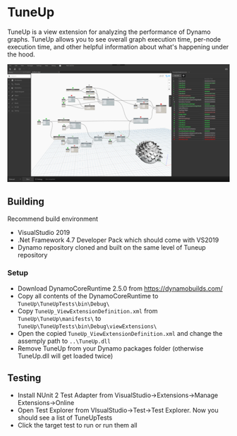 # TuneUp

TuneUp is a view extension for analyzing the performance of Dynamo graphs. TuneUp allows you to see overall graph execution time, per-node execution time, and other helpful information about what's happening under the hood.

![Alt text](design/images/TuneUp_Mockup_03_SortedByExecutionOrder.jpg?raw=true "TuneUp")

## Building
Recommend build environment
- VisualStudio 2019
- .Net Framework 4.7 Developer Pack which should come with VS2019
- Dynamo repository cloned and built on the same level of Tuneup repository

### Setup

- Download DynamoCoreRuntime 2.5.0 from https://dynamobuilds.com/
- Copy all contents of the DynamoCoreRuntime to `TuneUp\TuneUpTests\bin\Debug\`
- Copy `TuneUp_ViewExtensionDefinition.xml` from `TuneUp\TuneUp\manifests\` to `TuneUp\TuneUpTests\bin\Debug\viewExtensions\`
- Open the copied `TuneUp_ViewExtensionDefinition.xml` and change the assemply path to `..\TuneUp.dll`
- Remove TuneUp from your Dynamo packages folder (otherwise TuneUp.dll will get loaded twice)

## Testing
- Install NUnit 2 Test Adapter from VisualStudio->Extensions->Manage Extensions->Online
- Open Test Explorer from VIsualStudio->Test->Test Explorer. Now you should see a list of TuneUpTests
- Click the target test to run or run them all